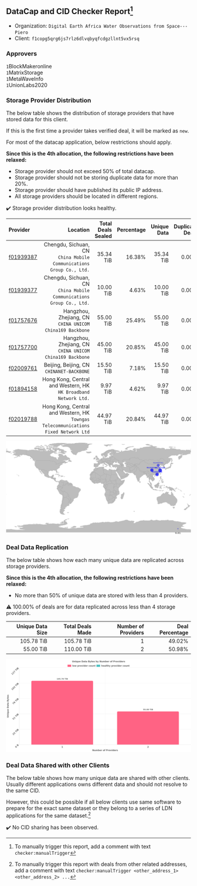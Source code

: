 ## DataCap and CID Checker Report[^1]
 - Organization: `Digital Earth Africa Water Observations from Space---Piero`
 - Client: `f1copg5qrg6js7rlz6dlvqbyqfcdgzllnt5vx5rsq`
### Approvers
`1`BlockMakeronline<br/>`1`MatrixStorage<br/>`1`MetaWaveInfo<br/>`1`UnionLabs2020

### Storage Provider Distribution
The below table shows the distribution of storage providers that have stored data for this client.

If this is the first time a provider takes verified deal, it will be marked as `new`.

For most of the datacap application, below restrictions should apply.

**Since this is the 4th allocation, the following restrictions have been relaxed:**
 - Storage provider should not exceed 50% of total datacap.
 - Storage provider should not be storing duplicate data for more than 20%.
 - Storage provider should have published its public IP address.
 - All storage providers should be located in different regions.

✔️ Storage provider distribution looks healthy.

| Provider                                              |                                                                              Location | Total Deals Sealed | Percentage | Unique Data | Duplicate Deals |
| :---------------------------------------------------- | ------------------------------------------------------------------------------------: | -----------------: | ---------: | ----------: | --------------: |
| [f01939387](https://filfox.info/en/address/f01939387) |                Chengdu, Sichuan, CN<br/>`China Mobile Communications Group Co., Ltd.` |          35.34 TiB |     16.38% |   35.34 TiB |           0.00% |
| [f01939377](https://filfox.info/en/address/f01939377) |                Chengdu, Sichuan, CN<br/>`China Mobile Communications Group Co., Ltd.` |          10.00 TiB |      4.63% |   10.00 TiB |           0.00% |
| [f01757676](https://filfox.info/en/address/f01757676) |                           Hangzhou, Zhejiang, CN<br/>`CHINA UNICOM China169 Backbone` |          55.00 TiB |     25.49% |   55.00 TiB |           0.00% |
| [f01757700](https://filfox.info/en/address/f01757700) |                           Hangzhou, Zhejiang, CN<br/>`CHINA UNICOM China169 Backbone` |          45.00 TiB |     20.85% |   45.00 TiB |           0.00% |
| [f02009761](https://filfox.info/en/address/f02009761) |                                          Beijing, Beijing, CN<br/>`CHINANET-BACKBONE` |          15.50 TiB |      7.18% |   15.50 TiB |           0.00% |
| [f01894158](https://filfox.info/en/address/f01894158) |                    Hong Kong, Central and Western, HK<br/>`HK Broadband Network Ltd.` |           9.97 TiB |      4.62% |    9.97 TiB |           0.00% |
| [f02019788](https://filfox.info/en/address/f02019788) | Hong Kong, Central and Western, HK<br/>`Towngas Telecommunications Fixed Network Ltd` |          44.97 TiB |     20.84% |   44.97 TiB |           0.00% |

![Provider Distribution](https://raw.githubusercontent.com/data-preservation-programs/filplus-checker-assets/main/filecoin-project/filecoin-plus-large-datasets/issues/1130/1676315082278.png)
### Deal Data Replication
The below table shows how each many unique data are replicated across storage providers.

**Since this is the 4th allocation, the following restrictions have been relaxed:**
- No more than 50% of unique data are stored with less than 4 providers.

⚠️ 100.00% of deals are for data replicated across less than 4 storage providers.

| Unique Data Size | Total Deals Made | Number of Providers | Deal Percentage |
| ---------------: | ---------------: | ------------------: | --------------: |
|       105.78 TiB |       105.78 TiB |                   1 |          49.02% |
|        55.00 TiB |       110.00 TiB |                   2 |          50.98% |

![Replication Distribution](https://raw.githubusercontent.com/data-preservation-programs/filplus-checker-assets/main/filecoin-project/filecoin-plus-large-datasets/issues/1130/1676315083008.png)
### Deal Data Shared with other Clients
The below table shows how many unique data are shared with other clients.
Usually different applications owns different data and should not resolve to the same CID.

However, this could be possible if all below clients use same software to prepare for the exact same dataset or they belong to a series of LDN applications for the same dataset.[^3]

✔️ No CID sharing has been observed.

[^1]: To manually trigger this report, add a comment with text `checker:manualTrigger`

[^2]: Deals from those addresses are combined into this report as they are specified with `checker:manualTrigger`

[^3]: To manually trigger this report with deals from other related addresses, add a comment with text `checker:manualTrigger <other_address_1> <other_address_2> ...`
